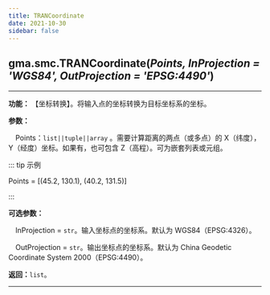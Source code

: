 ```yaml
---
title: TRANCoordinate
date: 2021-10-30
sidebar: false
---
```


## gma.smc.**TRANCoordinate**(*Points, InProjection = 'WGS84', OutProjection = 'EPSG:4490'*)<Badge text="1.0.5 +"/>
---

**功能：** 【坐标转换】。将输入点的坐标转换为目标坐标系的坐标。

**参数：**

&emsp;Points：`list||tuple||array` 。需要计算距离的两点（或多点）的 X（纬度），Y（经度）坐标。如果有，也可包含 Z（高程）。可为嵌套列表或元组。

::: tip 示例

Points = [(45.2, 130.1), (40.2, 131.5)]

:::

**可选参数：**

&emsp;InProjection = `str`。输入坐标点的坐标系。默认为 WGS84（EPSG:4326）。

&emsp;OutProjection = `str`。输出坐标点的坐标系。默认为 China Geodetic Coordinate System 2000（EPSG:4490）。

**返回：**`list`。

---